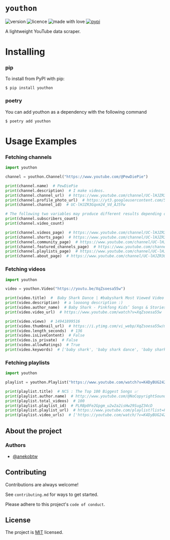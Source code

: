 # `youthon`
![version](https://img.shields.io/badge/Project_version-0.4.2-blue)
![licence](https://img.shields.io/badge/License-MIT-green)
![made with love](https://img.shields.io/badge/Made_with-Love-red)
[![pypi](https://img.shields.io/badge/youthon_on_PyPi-blue)](https://pypi.org/project/youthon/)

A lightweight YouTube data scraper.

# Installing
### pip
To install from PyPI with pip:
```
$ pip install youthon
```

### poetry
You can add youthon as a dependency with the following command
```
$ poetry add youthon
```

# Usage Examples
### Fetching channels
```py
import youthon

channel = youthon.Channel("https://www.youtube.com/@PewDiePie")

print(channel.name)  # PewDiePie
print(channel.description)  # I make videos.
print(channel.channel_url)  # https://www.youtube.com/channel/UC-lHJZR3Gqxm24_Vd_AJ5Yw
print(channel.profile_photo_url)  # https://yt3.googleusercontent.com/5oUY3tashyxfqsjO5SGhjT4dus8FkN9CsAHwXWISFrdPYii1FudD4ICtLfuCw6-THJsJbgoY=s900-c-k-c0x00ffffff-no-rj
print(channel.channel_id)  # UC-lHJZR3Gqxm24_Vd_AJ5Yw

# The following two variables may produce different results depending on your geolocation.
print(channel.subscribers_count)
print(channel.video_count)

print(channel.videos_page)  # https://www.youtube.com/channel/UC-lHJZR3Gqxm24_Vd_AJ5Yw/videos
print(channel.shorts_page)  # https://www.youtube.com/channel/UC-lHJZR3Gqxm24_Vd_AJ5Yw/shorts
print(channel.community_page)  # https://www.youtube.com/channel/UC-lHJZR3Gqxm24_Vd_AJ5Yw/community
print(channel.featured_channels_page)  # https://www.youtube.com/channel/UC-lHJZR3Gqxm24_Vd_AJ5Yw/channels
print(channel.playlists_page)  # https://www.youtube.com/channel/UC-lHJZR3Gqxm24_Vd_AJ5Yw/playlists
print(channel.about_page)  # https://www.youtube.com/channel/UC-lHJZR3Gqxm24_Vd_AJ5Yw/about
```

### Fetching videos
```py
import youthon

video = youthon.Video("https://youtu.be/XqZsoesa55w")

print(video.title)  #  Baby Shark Dance | #babyshark Most Viewed Video | Animal Songs | PINKFONG Songs for Children
print(video.description)  # a loooong description :)
print(video.author_name)  # Baby Shark - Pinkfong Kids’ Songs & Stories
print(video.video_url)  # https://www.youtube.com/watch?v=XqZsoesa55w

print(video.views)  # 14941899516
print(video.thumbnail_url)  # https://i.ytimg.com/vi_webp/XqZsoesa55w/maxresdefault.webp
print(video.length_seconds)  # 136
print(video.isLiveContent)  # False
print(video.is_private)  # False
print(video.allowRatings)  # True
print(video.keywords)  # ['baby shark', 'baby shark dance', 'baby shark song', 'cute dance for children' ...
```

### Fetching playlists
```py
import youthon

playlist = youthon.Playlist("https://www.youtube.com/watch?v=K4DyBUG242c&list=PLRBp0Fe2Gpgm_u2w2a2isHw29SugZ34cD&ab_channel=NoCopyrightSounds")

print(playlist.title)  # NCS : The Top 100 Biggest Songs 📈
print(playlist.author.name)  # http://www.youtube.com/@NoCopyrightSounds
print(playlist.total_videos)  # 100
print(playlist.playlist_id)  # PLRBp0Fe2Gpgm_u2w2a2isHw29SugZ34cD
print(playlist.playlist_url)  # https://www.youtube.com/playlist?list=PLRBp0Fe2Gpgm_u2w2a2isHw29SugZ34cD
print(playlist.video_urls)  # ['https://youtube.com/watch/?v=K4DyBUG242c', 'https://youtube.com/watch/?v=3nQNiWdeH2Q', 'https://youtube.com/watch/?v=J2X5mJ3HDYE', ... ]
```

## About the project
### Authors
- [@anekobtw](https://www.github.com/anekobtw) 

## Contributing
Contributions are always welcome!

See `contributing.md` for ways to get started.

Please adhere to this project's `code of conduct`.

## License
The project is [MIT](https://choosealicense.com/licenses/mit/) licensed.
